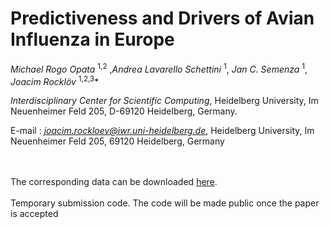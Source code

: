 # Predictiveness and Drivers of Avian Influenza in Europe
*Michael Rogo Opata* <sup>1,2</sup> ,*Andrea Lavarello Schettini* <sup>1</sup>, *Jan C. Semenza* <sup>1</sup>, *Joacim Rocklöv* <sup>1,2,3</sup>*

*Interdisciplinary Center for Scientific Computing*, 
Heidelberg University, Im Neuenheimer Feld 205, D-69120 Heidelberg, Germany.

E-mail : *joacim.rockloev@iwr.uni-heidelberg.de*, 
Heidelberg University, Im Neuenheimer Feld 205, 69120 Heidelberg, Germany

<br></br>
The corresponding data can be downloaded <a href="https://heibox.uni-heidelberg.de/library/725f3bf6-7cf5-45fc-bd5f-6377d88da3f2/nature_microbiology/">here</a>.
<br></br>
Temporary submission code. The code will be made public once the paper is accepted

